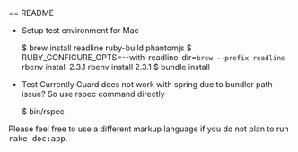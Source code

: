 == README


* Setup test environment for Mac

    $ brew install readline ruby-build phantomjs
    $ RUBY_CONFIGURE_OPTS=--with-readline-dir=`brew --prefix readline` rbenv install 2.3.1 rbenv install 2.3.1
    $ bundle install

* Test
Currently Guard does not work with spring due to bundler path issue? So use rspec command directly

    $ bin/rspec


Please feel free to use a different markup language if you do not plan to run
<tt>rake doc:app</tt>.
